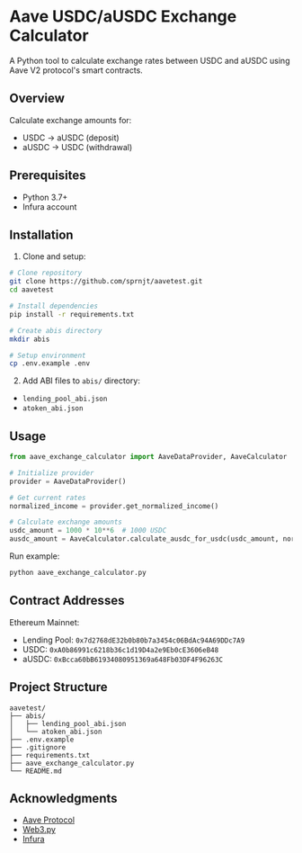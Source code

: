 # Aave USDC/aUSDC Exchange Calculator

A Python tool to calculate exchange rates between USDC and aUSDC using Aave V2 protocol's smart contracts.

## Overview

Calculate exchange amounts for:
- USDC → aUSDC (deposit)
- aUSDC → USDC (withdrawal)

## Prerequisites

- Python 3.7+
- Infura account

## Installation

1. Clone and setup:
```bash
# Clone repository
git clone https://github.com/sprnjt/aavetest.git
cd aavetest

# Install dependencies
pip install -r requirements.txt

# Create abis directory
mkdir abis

# Setup environment
cp .env.example .env
```

2. Add ABI files to `abis/` directory:
- `lending_pool_abi.json`
- `atoken_abi.json`

## Usage

```python
from aave_exchange_calculator import AaveDataProvider, AaveCalculator

# Initialize provider
provider = AaveDataProvider()

# Get current rates
normalized_income = provider.get_normalized_income()

# Calculate exchange amounts
usdc_amount = 1000 * 10**6  # 1000 USDC
ausdc_amount = AaveCalculator.calculate_ausdc_for_usdc(usdc_amount, normalized_income)
```

Run example:
```bash
python aave_exchange_calculator.py
```

## Contract Addresses

Ethereum Mainnet:
- Lending Pool: `0x7d2768dE32b0b80b7a3454c06BdAc94A69DDc7A9`
- USDC: `0xA0b86991c6218b36c1d19D4a2e9Eb0cE3606eB48`
- aUSDC: `0xBcca60bB61934080951369a648Fb03DF4F96263C`

## Project Structure

```
aavetest/
├── abis/
│   ├── lending_pool_abi.json
│   └── atoken_abi.json
├── .env.example
├── .gitignore
├── requirements.txt
├── aave_exchange_calculator.py
└── README.md
```

## Acknowledgments

- [Aave Protocol](https://aave.com/)
- [Web3.py](https://web3py.readthedocs.io/)
- [Infura](https://infura.io/)

